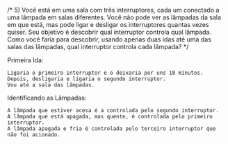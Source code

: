 /* 5) Você está em uma sala com três interruptores, cada um conectado a uma lâmpada em salas diferentes. Você não pode ver as lâmpadas da sala em que está, mas pode ligar e desligar os interruptores quantas vezes quiser. Seu objetivo é descobrir qual interruptor controla qual lâmpada. Como você faria para descobrir, usando apenas duas idas até uma das salas das lâmpadas, qual interruptor controla cada lâmpada? */

Primeira Ida:

    Ligaria o primeiro interruptor e o deixaria por uns 10 minutos.
    Depois, desligaria e ligaria o segundo interruptor.
    Vou até a sala das lâmpadas.

Identificando as Lâmpadas:

    A lâmpada que estiver acesa é a controlada pelo segundo interruptor.
    A lâmpada que está apagada, mas quente, é controlada pelo primeiro interruptor.
    A lâmpada apagada e fria é controlada pelo terceiro interruptor que não foi acionado.